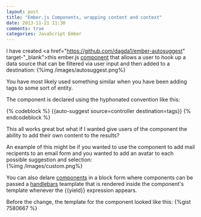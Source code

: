 ```yaml
---
layout: post
title: "Ember.js Components, wrapping content and context"
date: 2013-11-21 11:30
comments: true
categories: JavaScript Ember
---
```

I have created <a href="https://github.com/dagda1/ember-autosuggest" target-"_blank">this</a> ember.js <a href="http://emberjs.com/guides/components/" target="_blank">component</a> that allows a user to hook up a data source that can be filtered via user input and then added to a destination:
{%img /images/autosuggest.png%}

You have most likely used something similar when you have been adding tags to some sort of entity.

The component is declared using the hyphonated convention like this:

{% codeblock %}
&#123;&#123;auto-suggest source=controller destination=tags&#125;&#125;
{% endcodeblock %}

This all works great but what if I wanted give users of the component the ability to add their own content to the results?  

An example of this might be if you wanted to use the component to add mail recipents to an email form and you wanted to add an avatar to each possible suggestion and selection:
<br/>{%img /images/custom.png%}

You can also delare <a href="http://emberjs.com/guides/components/" target="_blank">components</a> in a block form where components can be passed a <a href="http://handlebarsjs.com/" target="_blank">handlebars</a> teamplate that is rendered inside the component's template whenever the &#123;&#123;yield&#125;&#125; expression appears.

Before the change, the template for the component looked like this:
{%gist 7580667 %}